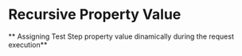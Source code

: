 # Recursive Property Value
** Assigning Test Step property value dinamically during the request execution**
